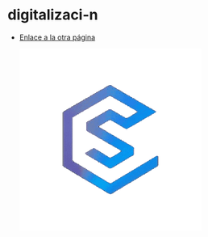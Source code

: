 # digitalizaci-n

* [Enlace a la otra página](otro.md)

  ![Descripción de la imaen](assets/icono-logo.gif)
